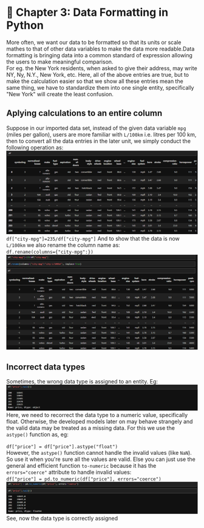 # 🌟 Chapter 3: Data Formatting in Python
More often, we want our data to be formatted so that its units or scale mathes to that of other data variables to make the data more readable.Data formatting is bringing data into a common standard of expression allowing the users to make meaningful comparison.  
For eg. the New York residents, when asked to give their address, may write NY, Ny, N.Y., New York, etc. Here, all of the above entries are true, but to make the calculation easier so that we show all these entries mean the same thing, we have to standardize them into one single entity, specifically "New York" will create the least confusion.  

## Aplying calculations to an entire column  
Suppose in our imported data set, instead of the given data variable `mpg` (miles per gallon), users are more familiar with `L/100km` i.e. litres per 100 km, then to convert all the data entries in the later unit, we simply conduct the following operation as:  
![Before](image-18.png)  
`df["city-mpg"]=235/df["city-mpg"]`
And to show that the data is now `L/100km` we also rename the column name as:  
`df.rename(columns={"city-mpg":})`  
![After](image-19.png)  

## Incorrect data types  
Sometimes, the wrong data type is assigned to an entity. Eg:  
![price incorrect dtype](image-20.png)  
Here, we need to recorrect the data type to a numeric value, specifically float. Otherwise, the developed models later on may behave strangely and the valid data may be treated as a missing data. For this we use the `astype()` function as, eg:  

`df["price"] = df["price"].astype("float")`  
However, the `astype()` function cannot handle the invalid values (like `NaN`). So use it when you're sure all the values are valid. Else you can just use the general and efficient function `to-numeric` because it has the `errors="coerce"` attribute to handle invalid values:  
`df["price"] = pd.to_numeric(df["price"], errors="coerce")`
![after](image-21.png)  
See, now the data type is correctly assigned